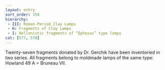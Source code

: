 ```yaml
---
layout: entry
sort_order: 158
hierarchy:
 - III: Roman-Period Clay Lamps
 - H: Fragments of Clay Lamps
 - I: Hellenistic fragments of “Ephesus” type lamps
cat: [577, 578]
---
```


Twenty-seven fragments donated by Dr. Gerchik have been inventoried in two series. All fragments belong to moldmade lamps of the same type: Howland 49 A = Bruneau VII.
